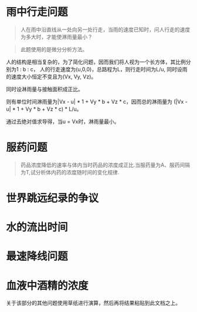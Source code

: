 # 雨中行走问题
> 人在雨中沿直线从一处向另一处行走，当雨的速度已知时，问人行走的速度为多大时，才能使淋雨量最小？

> 此题使用的是微分分析方法。

人的结构是相当复杂的，为了简化问题，因而我们将人视为一个长方体，其比例分别为1 : b : c， 人的行走速度为(u,0,0)，总路程为L，则行走时间为L/u, 同时设雨的速度大小恒定不变且为(Vx, Vy, Vz)。

同时设淋雨量与接触面积成正比。

则有单位时间淋雨量为|Vx - u| * 1 + Vy * b + Vz * c，因而总的淋雨量为 (|Vx - u| * 1 + Vy * b + Vz * c) * L/u。

通过去绝对值求导得，当u = Vx时，淋雨量最小。

# 服药问题
> 药品浓度降低的速率与体内当时药品的浓度成正比.当服药量为A、服药间隔为T,试分析体内药的浓度随时间的变化规律.

# 世界跳远纪录的争议
# 水的流出时间
# 最速降线问题
# 血液中酒精的浓度

关于该部分的其他问题使用草纸进行演算，然后再将结果粘贴到此文档之上。
